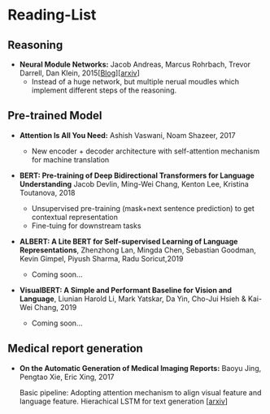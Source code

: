 #  Reading-List

## Reasoning
* **Neural Module Networks:** Jacob Andreas, Marcus Rohrbach, Trevor Darrell, Dan Klein, 2015[[Blog](https://bair.berkeley.edu/blog/2017/06/20/learning-to-reason-with-neural-module-networks/)][[arxiv](https://arxiv.org/abs/1511.02799)]
    * Instead of a huge network, but multiple nerual moudles which implement different steps of the reasoning.
 ## Pre-trained Model
* **Attention Is All You Need:** Ashish Vaswani, Noam Shazeer, 2017
    * New encoder + decoder architecture with self-attention mechanism for machine translation
* **BERT: Pre-training of Deep Bidirectional Transformers for Language Understanding**  Jacob Devlin, Ming-Wei Chang, Kenton Lee, Kristina Toutanova, 2018
    * Unsupervised pre-training (mask+next sentence prediction) to get contextual representation
    * Fine-tuing for downstream tasks

* **ALBERT: A Lite BERT for Self-supervised Learning of Language Representations**, Zhenzhong Lan, Mingda Chen, Sebastian Goodman, Kevin Gimpel, Piyush Sharma, Radu Soricut,2019
    * Coming soon...
* **VisualBERT: A Simple and Performant Baseline for Vision and Language**,  Liunian Harold Li, Mark Yatskar,  Da Yin, Cho-Jui Hsieh & Kai-Wei Chang, 2019
    * Coming soon... 


## Medical report generation
* **On the Automatic Generation of Medical Imaging Reports:** Baoyu Jing, Pengtao Xie, Eric Xing, 2017

  Basic pipeline: Adopting attention mechanism to align visual feature and language feature. Hierachical LSTM for text generation
  [[arxiv](https://arxiv.org/abs/1711.08195)]
